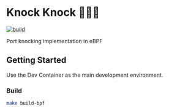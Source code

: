 # Knock Knock :punch::punch::door:
[![build](https://github.com/rhargreaves/knock-knock/actions/workflows/build.yml/badge.svg)](https://github.com/rhargreaves/knock-knock/actions/workflows/build.yml)

Port knocking implementation in eBPF

## Getting Started

Use the Dev Container as the main development environment.

### Build

```sh
make build-bpf
```
